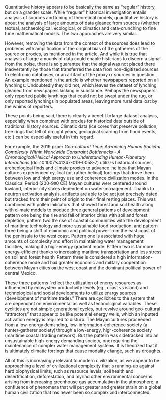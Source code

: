 Quantitative history appears to be basically the same as “regular” history, but on a grander scale. While “regular” historical investigation entails analysis of sources and tuning of theoretical models, quantitative history is about the analysis of large amounts of data gleaned from sources (whether textual, archaeological, ecological, or climatic) and data-crunching to fine tune mathematical models. The two approaches are very similar. 

However, removing the data from the context of the sources does lead to problems with amplification of the original bias of the gatherers of the source or proxies, as mentioned in the article. And while it is true that analysis of large amounts of data could enable historians to discern a signal from the noise, there is no guarantee that the signal was not placed there inadvertently by those that transferred the data from non-digitized sources to electronic databases, or an artifact of the proxy or sources in question. An example mentioned in the article is whether newspapers reported on all lynchings. Undoubtedly they did not, which leaves the dataset of lynching gleaned from newspapers lacking in substance. Perhaps the newspapers only reported public lynchings that could not be swept under the rug, or only reported lynchings in populated areas, leaving more rural data lost by the whims of reporters.

These points being said, there is clearly a benefit to large dataset analysis, especially when combined with proxies for historical data outside of traditional history sources. Climatic data (ice cores that preserve pollution, tree rings that tell of drought years, geological scarring from flood events, etc.) can be especially useful in this regard.

For example, the 2019 paper *Geo-cultural Time: Advancing Human Societal Complexity Within Worldwide Constraint Bottlenecks - A Chronological/Helical Approach to Understanding Human-Planetary Interactions* (doi:10.1007/s41247-019-0058-7) utilizes historical sources, archeological finds and climate proxies to advance the idea that Mayan cultures experienced cyclical (or, rather helical) forcings that drove them between low and high energy use and coherence civilization modes. In the Classical Period (200-900 CE) Mayan cultures were centered around lowland, interior city states dependent on water-management. Thanks to neutron activation analysis, artifacts are able to be not just precisely dated but tracked from their point of origin to their final resting places. This was combined with pollen indicators that showed forest and soil health along with climate models to produce three general patterns of development: pattern one being the rise and fall of interior cities with soil and forest depletion, pattern two the rise of coastal communities with the development of maritime technology and more sustainable food production, and pattern three being a shift of economic and political power from the east coast of the peninsula to the west coast. Pattern one is associated with huge amounts of complexity and effort in maintaining water management facilities, making it a high-energy gradient mode. Pattern two is far more energy-efficient thanks to increasing maritime transportation and less stress on soil and forest health. Pattern three is considered a high information-coherence mode and had greater economic and military cooperation between Mayan cities on the west coast and the dominant political power of central Mexico.

These three patterns “reflect the utilization of energy resources as influenced by ecosystem productivity levels (eg., coast vs island) and technological and social developments to utilize energy sources (development of maritime trade).” There are cyclicities to the system that are dependant on environmental as well as technological variables. These cyclities are not simple generational cycles, but revolve around geo-cultural “attractors” that appear to be like potential energy wells, which an inputted activation energy is required to disturb. The Mayan cultures proceeded from a low-energy demanding, low-information-coherence society (a hunter-gatherer society) through a low-energy, high-coherence society (maritime coastal trading network). But the pattern was sidetracked into an unsustainable high-energy demanding society, one requiring the maintenance of complex water management systems. It is theorized that it is ultimately climatic forcings that cause modality change, such as droughts.

All of this is increasingly relevant to modern civilization, as we appear to be approaching a level of civilizational complexity that is running-up against hard biophysical limits, such as resource levels, soil health and desertification, deforestation, and myriad other environmental concerns arising from increasing greenhouse gas accumulation in the atmosphere, a confluence of phenomena that will put greater and greater strain on a global human civilization that has never been so complex and interconnected.
